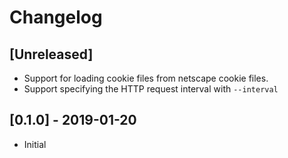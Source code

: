 # Changelog

## [Unreleased]

- Support for loading cookie files from netscape cookie files.
- Support specifying the HTTP request interval with `--interval`

## [0.1.0] - 2019-01-20

- Initial
